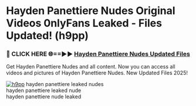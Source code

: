 # Hayden Panettiere Nudes Original Videos 0nlyFans Leaked - Files Updated! (h9pp)

<h3>🔴 CLICK HERE 🌐==►► <a href="https://tinyurl.com/52m3yx9h" rel="nofollow">Hayden Panettiere Nudes Updated Files</a></h3>

Get Hayden Panettiere Nudes and all content. Now you can access all videos and pictures of Hayden Panettiere Nudes. New Updated Files 2025!

[![h9pp](https://i.imgur.com/TnHtlc8.gif)](https://tinyurl.com/52m3yx9h)
hayden panettiere leaked nudes<br>
hayden panettiere leaked nude<br>
hayden panettiere nude leaked